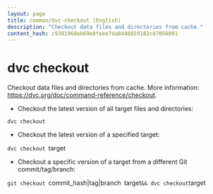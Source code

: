 ```yaml
---
layout: page
title: common/dvc-checkout (English)
description: "Checkout data files and directories from cache."
content_hash: c938196deb69e8feee7da8448859182c87056891
---
```

# dvc checkout

Checkout data files and directories from cache.
More information: <https://dvc.org/doc/command-reference/checkout>.

- Checkout the latest version of all target files and directories:

`dvc checkout`

- Checkout the latest version of a specified target:

`dvc checkout `<span class="tldr-var badge badge-pill bg-dark-lm bg-white-dm text-white-lm text-dark-dm font-weight-bold">target</span>

- Checkout a specific version of a target from a different Git commit/tag/branch:

`git checkout `<span class="tldr-var badge badge-pill bg-dark-lm bg-white-dm text-white-lm text-dark-dm font-weight-bold">commit_hash|tag|branch</span>` `<span class="tldr-var badge badge-pill bg-dark-lm bg-white-dm text-white-lm text-dark-dm font-weight-bold">target</span>` && dvc checkout `<span class="tldr-var badge badge-pill bg-dark-lm bg-white-dm text-white-lm text-dark-dm font-weight-bold">target</span>
